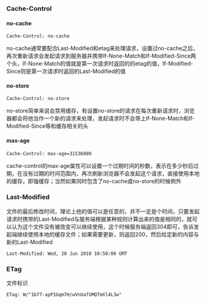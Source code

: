 

### Cache-Control

#### no-cache

```
Cache-Control: no-cache
```

no-cache通常要配合Last-Modified和etag来处理请求，设置过no-cache之后，再次重新请求会发起请求到服务器并携带If-None-Match和If-Modified-Since两个头，If-None-Match的值就是第一次请求时返回的的etag的值，If-Modified-Since则是第一次请求时返回的Last-Modified的值

#### no-store

```
Cache-Control: no-store
```

no-store简单来说会禁用缓存，有设置no-store的请求在每次重新请求时，浏览器都会将他当作一个新的请求来处理，发起请求时不会带上If-None-Match和If-Modified-Since等和缓存相关的头

#### max-age

```
Cache-Control: max-age=31536000
```

cache-control的max-age属性可以设置一个过期时间的秒数，表示在多少秒后过期，在没有过期的时间范围内，再次刷新浏览器不会发起这个请求，直接使用本地的缓存，即强缓存；当然如果同时包含了no-cache或no-store的时候例外

### Last-Modified

文件的最后修改时间，理论上他的值可以是任意的，并不一定是个时间，只要发起请求时携带的Last-Modified与服务端根据某种规则计算出来的值是相同的，就可以认为这个文件没有被改变可以继续使用，这个时候服务端返回304即可，告诉发起端继续使用本地的缓存文件；如果需要更新，则返回200，然后给定新的内容与新的Last-Modified


```
Last-Modified: Wed, 20 Jun 2018 10:50:00 GMT
```

### ETag

文件标识

```
ETag: W/"1b77-apP1Gqm7H/wVnUafUMQTmXl4L3w"
```